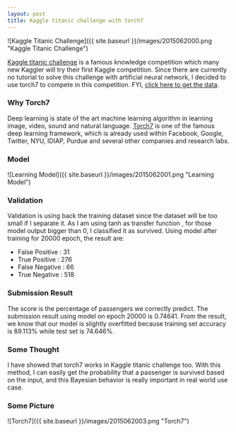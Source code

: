 ```yaml
---
layout: post
title: Kaggle titanic challenge with torch7
---
```


![Kaggle Titanic Challenge]({{ site.baseurl }}/images/2015062000.png "Kaggle Titanic Challenge")

[Kaggle titanic challenge](https://www.kaggle.com/c/titanic) is a famous knowledge competition which many new Kaggler will try their
first Kaggle competition. Since there are currently no tutorial to solve this challenge with artificial neural network, I decided to use
torch7 to compete in this competition. FYI, [click here to get the data](https://www.kaggle.com/c/titanic/data). 

### Why Torch7

Deep learning is state of the art machine learning algorithm in learning image, video, sound and natural language.
[Torch7](http://torch.ch/) is one of the famous deep learning framework, which is already used within Facebook, Google, Twitter, NYU, 
IDIAP, Purdue and several other companies and research labs.

### Model

![Learning Model]({{ site.baseurl }}/images/2015062001.png "Learning Model")

### Validation

Validation is using back the training dataset since the dataset will be too small if I separate it. As I am using tanh as transfer function
, for those model output bigger than 0, I classified it as survived. Using model after training for 20000 epoch, the result are:

- False Positive : 31
- True Positive : 276
- False Negative : 66
- True Negative : 518

### Submission Result

The score is the percentage of passengers we correctly predict. The submission result using model on epoch 20000 is 0.74641. From the 
result, we know that our model is slightly overfitted because training set accuracy is 89.113% while test set is 74.646%.

### Some Thought

I have showed that torch7 works in Kaggle titanic challenge too. With this method, I can easily get the probability that a passenger is 
survived based on the input, and this Bayesian behavior is really important in real world use case.

### Some Picture
![Torch7]({{ site.baseurl }}/images/2015062003.png "Torch7")